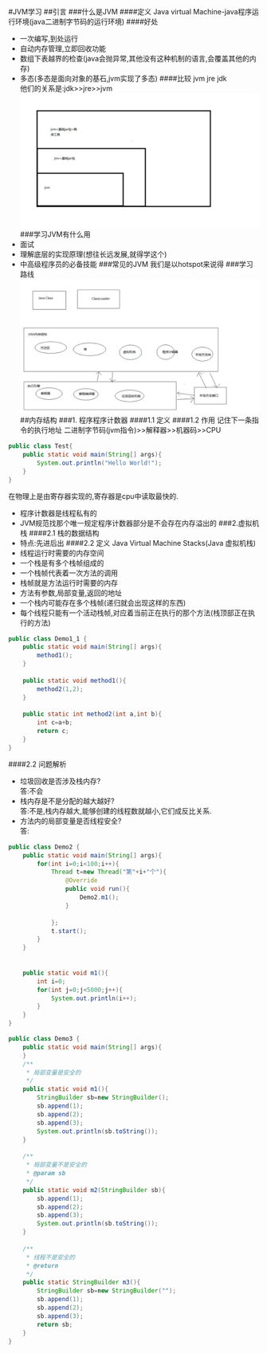 #JVM学习
##引言
###什么是JVM
####定义
Java virtual Machine-java程序运行环境(java二进制字节码的运行环境)
####好处
+ 一次编写,到处运行
+ 自动内存管理,立即回收功能
+ 数组下表越界的检查(java会抛异常,其他没有这种机制的语言,会覆盖其他的内存)
+ 多态(多态是面向对象的基石,jvm实现了多态)
####比较
jvm jre jdk  
他们的关系是:jdk>>jre>>jvm
![Image text](https://raw.githubusercontent.com/laozhang6783445/github/master/jvmguanxi.jpg)
###学习JVM有什么用
+ 面试
+ 理解底层的实现原理(想往长远发展,就得学这个)
+ 中高级程序员的必备技能
###常见的JVM
我们是以hotspot来说得
###学习路线
![Image text](https://raw.githubusercontent.com/laozhang6783445/github/master/jvmnvt.jpg)
##内存结构
###1. 程序程序计数器
####1.1 定义
####1.2 作用
记住下一条指令的执行地址
二进制字节码(jvm指令)>>解释器>>机器码>>CPU  
```java
public class Test{
    public static void main(String[] args){
        System.out.println("Hello World!");
    }
}
```
在物理上是由寄存器实现的,寄存器是cpu中读取最快的.  
+ 程序计数器是线程私有的
+ JVM规范找那个唯一规定程序计数器部分是不会存在内存溢出的
###2.虚拟机栈
####2.1 栈的数据结构
+ 特点:先进后出
####2.2 定义
Java Virtual Machine Stacks(Java 虚拟机栈)
+ 线程运行时需要的内存空间
+ 一个栈是有多个栈帧组成的
+ 一个栈帧代表着一次方法的调用
+ 栈帧就是方法运行时需要的内存
+ 方法有参数,局部变量,返回的地址
+ 一个栈内可能存在多个栈帧(递归就会出现这样的东西)
+ 每个线程只能有一个活动栈帧,对应着当前正在执行的那个方法(栈顶部正在执行的方法)
```java
public class Demo1_1 {
    public static void main(String[] args){
        method1();
    }

    public static void method1(){
        method2(1,2);
    }

    public static int method2(int a,int b){
        int c=a+b;
        return c;
    }
}
```
####2.2 问题解析
+ 垃圾回收是否涉及栈内存?  
答:不会 
+ 栈内存是不是分配的越大越好?  
答:不是,栈内存越大,能够创建的线程数就越小,它们成反比关系.
+ 方法内的局部变量是否线程安全?  
答:
```java
public class Demo2 {
    public static void main(String[] args){
        for(int i=0;i<100;i++){
            Thread t=new Thread("第"+i+"个"){
                @Override
                public void run(){
                    Demo2.m1();
                }
                
            };
            t.start();
        }
    }
    
    
    public static void m1(){
        int i=0;
        for(int j=0;j<5000;j++){
            System.out.println(i++);
        }
    }
}
```
```java
public class Demo3 {
    public static void main(String[] args){
    }
    /**
     * 局部变量是安全的
     */
    public static void m1(){
        StringBuilder sb=new StringBuilder();
        sb.append(1);
        sb.append(2);
        sb.append(3);
        System.out.println(sb.toString());
    }

    /**
     * 局部变量不是安全的
     * @param sb
     */
    public static void m2(StringBuilder sb){
        sb.append(1);
        sb.append(2);
        sb.append(3);
        System.out.println(sb.toString());
    }

    /**
     * 线程不是安全的
     * @return
     */
    public static StringBuilder m3(){
        StringBuilder sb=new StringBuilder("");
        sb.append(1);
        sb.append(2);
        sb.append(3);
        return sb;
    }
}
``` 








